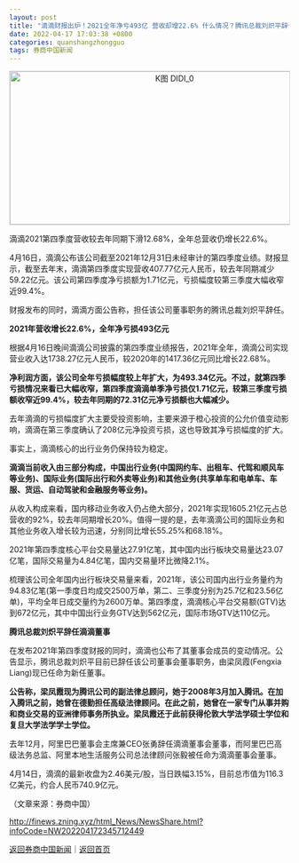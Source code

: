 ```yaml
---
layout: post
title: "滴滴财报出炉！2021全年净亏493亿 营收却增22.6% 什么情况？腾讯总裁刘炽平辞任滴滴董事"
date: 2022-04-17 17:03:38 +0800
categories: quanshangzhongguo
tags: 券商中国新闻
---
```

<!-- EM_StockImg_Start --><p style="text-align:center;"><a href="http://quote.eastmoney.com/unify/r/106.DIDI" data-code="DIDI|106|7" data-code2="DIDI|106|3|" class="EmImageRemark" target="_blank"><img src="https://webquoteklinepic.eastmoney.com/GetPic.aspx?nid=106.DIDI&imageType=k&token=28dfeb41d35cc81d84b4664d7c23c49f&at=1" border="0" alt="K图 DIDI_0" data-code="K DIDI|106|7" data-code2="K DIDI|106|3|" style="border:#d1d1d1 1px solid;" width="578" height="276" /></a></p><!-- EM_StockImg_End --><p>滴滴2021第四季度营收较去年同期下滑12.68%，全年总营收仍增长22.6%。</p><p>4月16日，滴滴公布该公司截至2021年12月31日未经审计的第四季度业绩。财报显示，截至去年末，滴滴第四季度实现营收407.77亿元人民币，较去年同期减少59.22亿元。该公司第四季度净亏损额为1.71亿元，亏损幅度较第三季度大幅收窄近99.4%。</p><p>财报发布的同时，滴滴方面公告称，担任该公司董事职务的腾讯总裁刘炽平辞任。</p><p><strong>2021年营收增长22.6%，全年净亏损493亿元 </strong></p><p>根据4月16日晚间滴滴公司披露的第四季度业绩报告，2021年全年，滴滴公司实现营业收入达1738.27亿元人民币，较2020年的1417.36亿元同比增长22.68%。</p><p><strong>净利润方面，该公司全年亏损幅度较上年扩大，为493.34亿元。不过，就第四季亏损情况来看已大幅收窄，第四季度滴滴单季净亏损仅1.71亿元，较第三季度亏损额收窄近99.4%，较去年同期的72.31亿元净亏损额也大幅减少。</strong></p><p>去年滴滴的亏损幅度扩大主要受投资影响，主要来源于橙心投资的公允价值变动影响，滴滴在第三季度确认了208亿元净投资亏损，这也导致其净亏损幅度的扩大。</p><p>事实上，滴滴核心的出行业务仍保持较为稳定。</p><p><strong>滴滴当前收入由三部分构成，中国出行业务(中国网约车、出租车、代驾和顺风车等业务)、国际业务(国际出行和外卖等业务)和其他业务(共享单车和电单车、车服、货运、自动驾驶和金融服务等业务)。</strong></p><p>从收入构成来看，国内移动业务收入仍占绝大部分，2021年实现1605.21亿元占总营收的92%，较去年同期增长20%。值得一提的是，去年滴滴公司的国际业务和其他业务收入增长较为迅速，分别同比增长55.25%和68.18%。</p><p>2021年第四季度核心平台交易量达27.91亿笔，其中国内出行板块交易量达23.07亿笔，国际交易量为4.84亿笔，国内交易量环比微降2.1%。</p><p>梳理该公司全年国内出行板块交易量来看，2021年，该公司国内出行业务量约为94.83亿笔(第一季度日均成交2500万单，第二、三季度分别为25.7亿和23.56亿单)，平均全年日成交量约为2600万单。第四季度，滴滴核心平台交易额(GTV)达到672亿元，其中中国出行业务GTV达到562亿元，国际市场GTV达110亿元。</p><p><strong>腾讯总裁刘炽平辞任滴滴董事 </strong></p><p>在发布2021年第四季度财报的同时，滴滴也公布了其董事会成员的变动情况。公告显示，腾讯总裁刘炽平目前已辞任该公司董事会董事职务，由梁凤霞(Fengxia Liang)现已任命为新任董事。</p><p><strong>公告称，梁凤霞现为腾讯公司的副法律总顾问，她于2008年3月加入腾讯。在加入腾讯之前，她曾在德勤担任高级法律顾问。在此之前，她曾在一家专门从事并购和商业交易的亚洲律师事务所执业。梁凤霞还于此前获得伦敦大学法学硕士学位和复旦大学法学学士学位。</strong></p><p>去年12月，阿里巴巴董事会主席兼CEO张勇辞任滴滴董事会董事，而阿里巴巴高级法务总监、阿里本地生活服务公司总法律顾问张毅被任命为滴滴董事会董事。</p><p>4月14日，滴滴的最新收盘为2.46美元/股，当日跌幅3.15%，目前总市值为116.3亿美元，约合人民币740.9亿元。</p><p class="em_media">（文章来源：券商中国）</p>

<http://finews.zning.xyz/html_News/NewsShare.html?infoCode=NW202204172345712449>

[返回券商中国新闻](//finews.withounder.com/category/quanshangzhongguo.html)｜[返回首页](//finews.withounder.com/)
